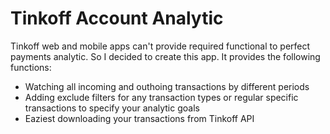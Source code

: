 # Tinkoff Account Analytic

Tinkoff web and mobile apps can't provide required functional to perfect payments analytic.
So I decided to create this app. It provides the following functions:

* Watching all incoming and outhoing transactions by different periods
* Adding exclude filters for any transaction types or regular specific transactions to specify your analytic goals
* Eaziest downloading your transactions from Tinkoff API